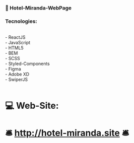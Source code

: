 ### 🏨 Hotel-Miranda-WebPage

### Tecnologies: 
<br/>
- ReactJS <br/>
- JavaScript <br/>
- HTML5 <br/>
- BEM <br/>
- SCSS <br/>
- Styled-Components <br/>
- Figma <br/>
- Adobe XD <br/>
- SwiperJS <br/>
<br/>

# 💻 Web-Site: 

# 🛎️ http://hotel-miranda.site 🛎️


